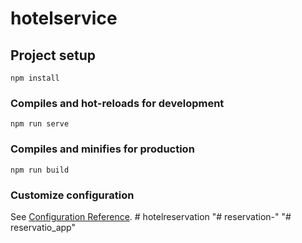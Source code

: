 # hotelservice

## Project setup
```
npm install
```

### Compiles and hot-reloads for development
```
npm run serve
```

### Compiles and minifies for production
```
npm run build
```

### Customize configuration
See [Configuration Reference](https://cli.vuejs.org/config/).
#   h o t e l r e s e r v a t i o n  
 "# reservation-" 
"# reservatio_app" 
